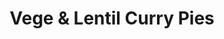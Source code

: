 ---
title: Vege & Lentil Curry Pies
tags: ["dinner"]
imgFile: 'veggie-lentil-curry-pie.jpg'
ingredients:
  - 3 tbsp Olivani
  - 2 leeks, trimmed and roughly chopped
  - 1 large kumara (approx. 400g), peeled and cut into 3cm chunks
  - Salt & pepper
  - 1 tsp ground cumin
  - 1 tsp curry powder
  - 1 tsp ground turmeric
  - 1 tsp garam masala
  - 1/4 cup plain flour
  - 1 cup milk
  - 1 1/2 cups cooked lentils (about 3/4 cup dried brown lentils, simmered and drained)
  - 1 1/3 cups cooked broccoli florets
  - 1 1/3 cups cooked cauliflower florets
  - 1 cup grated cheese
  - 1/4 cup chopped coriander
  - 6 sheets puff pastry
  - 1 egg, whisked (for brushing)
  - 2 tsp sesame seeds
method:
  - Melt Olivani in a large heavy-based pot over medium heat. Add leeks, kumara, salt, pepper, and all the spices. Cook for about 30 minutes until the kumara is just soft.
  - Sprinkle over flour and stir well. Add milk and cook until the sauce thickens.
  - Stir in cooked lentils, broccoli, cauliflower, and cheese. Heat gently until the cheese just melts.
  - Remove from heat, stir in chopped coriander, and allow to cool. Refrigerate the mixture until ready to use.
  - Lightly oil six 11cm pie tins. Cut circles and strips of puff pastry to line the bases and sides of each tin (some patching may be needed).
  - Fill with the curry mixture. Cut pastry lids slightly larger than the bases, brush pastry edges with egg, and seal with the lids. Press down around edges with your thumbs.
  - Trim excess pastry, then brush tops with egg and sprinkle with sesame seeds.
  - Chill pies in the fridge while preheating oven to 180°C.
  - Bake pies for 35–40 minutes, or until golden brown.
  - Let sit for a few minutes before removing from tins. If bases need extra cooking, invert pies and return to oven briefly.
  - Serve hot with tomato chutney or classic tomato sauce.
---